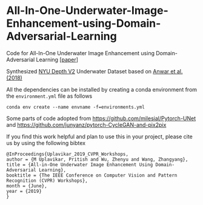 # All-In-One-Underwater-Image-Enhancement-using-Domain-Adversarial-Learning

Code for All-In-One Underwater Image Enhancement using Domain-Adversarial Learning [[paper](https://arxiv.org/abs/1905.13342)]

Synthesized [NYU Depth V2](https://cs.nyu.edu/~silberman/datasets/nyu_depth_v2.html) Underwater Dataset based on [Anwar et al. (2018)](https://arxiv.org/abs/1807.03528)

All the dependencies can be installed by creating a conda environment from the `environment.yml` file as follows

```conda env create --name envname -f=environments.yml```

Some parts of code adopted from https://github.com/milesial/Pytorch-UNet and https://github.com/junyanz/pytorch-CycleGAN-and-pix2pix

If you find this work helpful and plan to use this in your project, please cite us by using the following bibtex

```
@InProceedings{Uplavikar_2019_CVPR_Workshops,
author = {M Uplavikar, Pritish and Wu, Zhenyu and Wang, Zhangyang},
title = {All-in-One Underwater Image Enhancement Using Domain-Adversarial Learning},
booktitle = {The IEEE Conference on Computer Vision and Pattern Recognition (CVPR) Workshops},
month = {June},
year = {2019}
}
```
